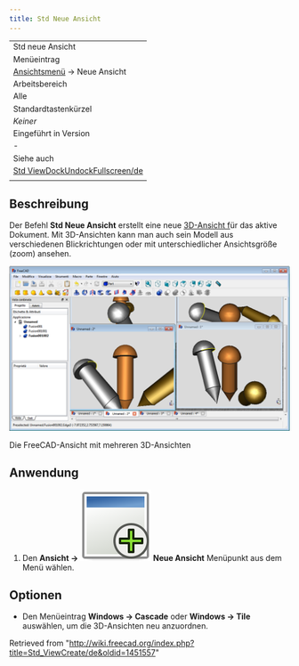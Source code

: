 ```yaml
---
title: Std Neue Ansicht
---
```


|                                                                                                       |
| ----------------------------------------------------------------------------------------------------- |
| Std neue Ansicht                                                                                      |
| Menüeintrag                                                                                           |
| [Ansichtsmenü](/Std_View_Menu/de "Std View Menu/de") → Neue Ansicht‏‎                                 |
| Arbeitsbereich                                                                                        |
| Alle                                                                                                  |
| Standardtastenkürzel                                                                                  |
| _Keiner_                                                                                              |
| Eingeführt in Version                                                                                 |
| -                                                                                                     |
| Siehe auch                                                                                            |
| [Std ViewDockUndockFullscreen/de](/Std_ViewDockUndockFullscreen/de "Std ViewDockUndockFullscreen/de") |
|                                                                                                       |

## Beschreibung

Der Befehl **Std Neue Ansicht** erstellt eine neue [3D-Ansicht f](/3D_view/de "3D view/de")ür das aktive Dokument. Mit 3D-Ansichten kann man auch sein Modell aus verschiedenen Blickrichtungen oder mit unterschiedlicher Ansichtsgröße (zoom) ansehen.

![](/src/assets/images/ViewCreate1.png)

Die FreeCAD-Ansicht mit mehreren 3D-Ansichten

## Anwendung

1. Den **Ansicht → ![](/src/assets/images/Std_ViewCreate.svg) Neue Ansicht** Menüpunkt aus dem Menü wählen.

## Optionen

- Den Menüeintrag **Windows → Cascade** oder **Windows → Tile** auswählen, um die 3D-Ansichten neu anzuordnen.

Retrieved from "<http://wiki.freecad.org/index.php?title=Std_ViewCreate/de&oldid=1451557>"
